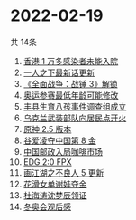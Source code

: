 # 2022-02-19
  共 14条

  <!-- BEGIN -->
  <!-- 最后更新时间:Sat Feb 19 2022 04:14:08 GMT+0000 (Coordinated Universal Time) -->
  1. [香港 1 万多感染者未能入院](https://www.zhihu.com/search?q=香港疫情)
1. [一人之下最新话更新](https://www.zhihu.com/search?q=一人之下)
1. [《全面战争：战锤 3》解锁](https://www.zhihu.com/search?q=战锤3)
1. [奥运参赛最低年龄可能修改](https://www.zhihu.com/search?q=奥运最低年龄限制)
1. [丰县生育八孩事件调查组成立](https://www.zhihu.com/search?q=丰县八孩调查组)
1. [乌克兰武装部队向居民点开火](https://www.zhihu.com/search?q=乌克兰武装部队开火)
1. [原神 2.5 版本](https://www.zhihu.com/search?q=原神)
1. [谷爱凌夺中国第 8 金](https://www.zhihu.com/search?q=谷爱凌)
1. [中国邮政入局咖啡市场](https://www.zhihu.com/search?q=中国邮政)
1. [EDG 2:0 FPX](https://www.zhihu.com/search?q=edg)
1. [画江湖之不良人 5 更新](https://www.zhihu.com/search?q=不良人)
1. [花滑女单谢娃夺金](https://www.zhihu.com/search?q=花样滑冰)
1. [杜海涛沈梦辰领证](https://www.zhihu.com/search?q=杜海涛沈梦辰领证)
1. [冬奥会观后感](https://www.zhihu.com/search?q=冬奥会观后感)
  <!-- END -->
  